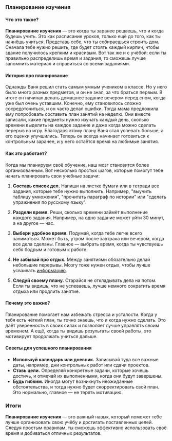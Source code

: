 ### Планирование изучения

#### Что это такое?
**Планирование изучения** — это когда ты заранее решаешь, что и когда будешь учить. Это как расписание уроков, только ещё до того, как ты начнёшь учиться. Представь себе, что ты собираешься строить дом. Сначала тебе нужно решить, где будет стоять каждый кирпич, чтобы здание получилось крепким и красивым. Вот так же и с учёбой: если ты правильно распределишь время и задания, то сможешь лучше запомнить материал и справиться со всеми заданиями.

#### История про планирование
Однажды Ваня решил стать самым умным учеником в классе. Но у него было много разных предметов, и он не знал, за что браться первым. В итоге он начинал делать домашнее задание вечером перед сном, когда уже был очень уставшим. Конечно, ему становилось сложно сосредоточиться, и он часто делал ошибки. Тогда мама предложила ему попробовать составить план занятий на неделю. Они вместе записали, какие предметы нужно изучать каждый день, сколько времени выделить на каждое задание и даже когда можно сделать перерыв на игру. Благодаря этому плану Ваня стал успевать больше, а его оценки улучшились. Теперь он всегда начинает готовиться к контрольным заранее, и у него остаётся время на любимые занятия.

#### Как это работает?
Когда мы планируем своё обучение, наш мозг становится более организованным. Вот несколько простых шагов, которые помогут тебе начать планировать свои учебные задачи:

1. **Составь список дел.** Напиши на листке бумаги или в тетради все задания, которые тебе нужно выполнить. Например, "выучить таблицу умножения", "прочитать параграф по истории" или "сделать упражнения по русскому языку".
   
2. **Раздели время.** Реши, сколько времени займёт выполнение каждого задания. Например, на одно задание может уйти 30 минут, а на другое — час.

3. **Выбери удобное время.** Подумай, когда тебе легче всего заниматься. Может быть, утром после завтрака или вечером, когда все дела сделаны. Главное — выбрать время, когда ты чувствуешь себя бодрым и готовым к работе.

4. **Не забывай про отдых.** Между занятиями обязательно делай небольшие перерывы. Мозгу тоже нужен отдых, чтобы лучше усваивать [информацию](Информация.md).

5. **Следуй своему плану.** Старайся не откладывать дела на потом. Если ты видишь, что не успеваешь, лучше немного сократить время отдыха или продлить занятие.

#### Почему это важно?
Планирование помогает нам избежать стресса и усталости. Когда у тебя есть чёткий план, ты точно знаешь, что и когда нужно сделать. Это даёт уверенность в своих силах и позволяет лучше управлять своим временем. А ещё, когда ты видишь результаты своей работы, это мотивирует продолжать учиться дальше.

#### Советы для успешного планирования
- **Используй календарь или дневник.** Записывай туда все важные даты, например, дни контрольных работ или сдачи проектов.
- **Ставь цели.** Определяй конкретные задачи, которые хочешь достичь, и отмечай их выполненными, когда они будут завершены.
- **Будь гибким.** Иногда могут возникнуть неожиданные обстоятельства, и тогда нужно будет скорректировать свой план. Это нормально, главное — не терять мотивацию.

### Итоги
**Планирование изучения** — это важный навык, который поможет тебе лучше организовать свою учёбу и достигать поставленных целей. Следуя простым правилам, ты сможешь эффективно использовать своё время и добиваться отличных результатов.